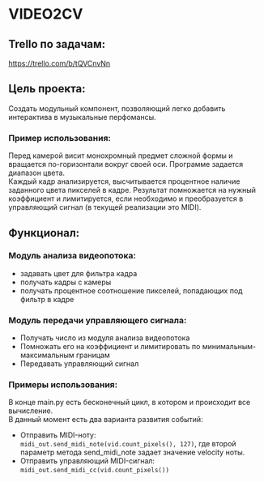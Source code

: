 # VIDEO2CV  
  
## Trello по задачам:  
https://trello.com/b/tQVCnvNn  
  
## Цель проекта:  
Создать модульный компонент, позволяющий легко добавить интерактива
в музыкальные перфомансы.  
### Пример использования:  
Перед камерой висит монохромный предмет сложной формы и вращается
по-горизонтали вокруг своей оси. Программе задается диапазон цвета.  
Каждый кадр анализируется, высчитывается процентное наличие заданного цвета
пикселей в кадре. Результат помножается на нужный коэффициент и лимитируется,
если необходимо и преобразуется в управляющий сигнал
(в текущей реализации это MIDI).  
  
## Функционал:  
### Модуль анализа видеопотока:  
* задавать цвет для фильтра кадра  
* получать кадры с камеры  
* получать процентное соотношение пикселей, попадающих под фильтр в кадре  
  
### Модуль передачи управляющего сигнала:  
* Получать число из модуля анализа видеопотока  
* Помножать его на коэффициент и лимитировать по минимальным-максимальным границам  
* Передавать управляющий сигнал  
  
### Примеры использования:  
В конце main.py есть бесконечный цикл, в котором и происходит все вычисление.  
В данный момент есть два варианта развития событий:  
* Отправить MIDI-ноту:  
```midi_out.send_midi_note(vid.count_pixels(), 127)```, где второй параметр
метода send_midi_note задает значение velocity ноты.  
* Отправить управляющий MIDI-сигнал:  
```midi_out.send_midi_cc(vid.count_pixels())```  
